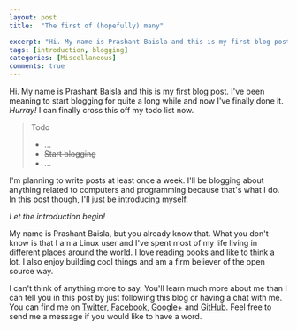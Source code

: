 ```yaml
---
layout: post
title:  "The first of (hopefully) many"

excerpt: "Hi. My name is Prashant Baisla and this is my first blog post. I’m planning to write posts at least once a week. I’ll be blogging about anything related to computers and programming because that’s what I do. In this post though, I’ll just be introducing myself."
tags: [introduction, blogging]
categories: [Miscellaneous]
comments: true
---
```


Hi. My name is Prashant Baisla and this is my first blog post. I've been meaning to start blogging for quite a long while and now I've finally done it. *Hurray!* I can finally cross this off my todo list now.

> Todo
>
> - ...
> - <s> Start blogging </s>
> - ...

I'm planning to write posts at least once a week. I'll be blogging about anything related to computers and programming because that's what I do. In this post though, I'll just be introducing myself. 

*Let the introduction begin!*

My name is Prashant Baisla, but you already know that. What you don't know is that I am a Linux user and I've spent most of my life living in different places around the world. I love reading books and like to think a lot. I also enjoy building cool things and am a firm believer of the open source way.

I can't think of anything more to say. You'll learn much more about me than I can tell you in this post by just following this blog or having a chat with me. You can find me on [Twitter](https://twitter.com/prashant7b), [Facebook](https://www.facebook.com/magicprashant), [Google+](https://google.com/+PrashantBaisla) and [GitHub](https://github.com/pbaisla). Feel free to send me a message if you would like to have a word.
